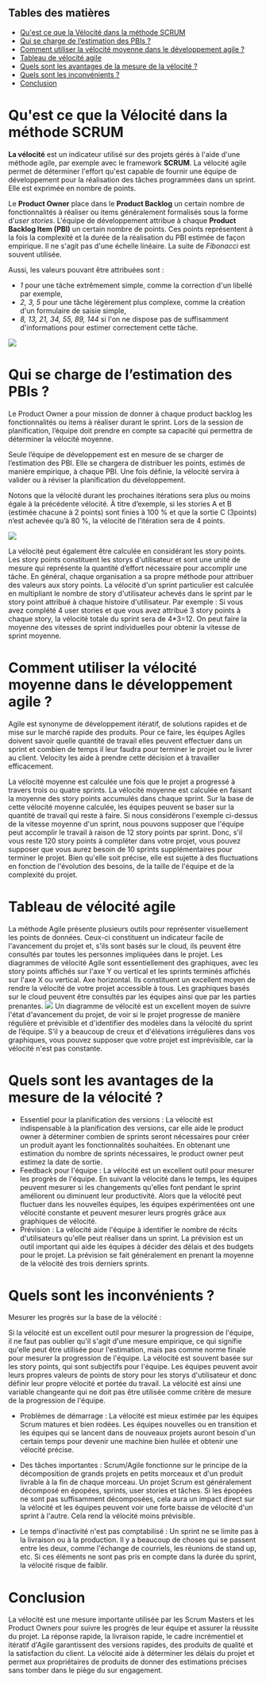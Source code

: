 ## Tables des matières

- [Qu'est ce que la Vélocité dans la méthode SCRUM](#quest-ce-que-la-vélocité-dans-la-méthode-scrum)
- [Qui se charge de l’estimation des PBIs ?](#qui-se-charge-de-lestimation-des-pbis-)
- [Comment utiliser la vélocité moyenne dans le développement agile ?](#comment-utiliser-la-vélocité-moyenne-dans-le-développement-agile-)
- [Tableau de vélocité agile](#tableau-de-vélocité-agile)
- [Quels sont les avantages de la mesure de la vélocité ?](#quels-sont-les-avantages-de-la-mesure-de-la-vélocité-)
- [Quels sont les inconvénients ?](#quels-sont-les-inconvénients-)
- [Conclusion](#conclusion)

# Qu'est ce que la Vélocité dans la méthode SCRUM

**La vélocité** est un indicateur utilisé sur des projets gérés à l'aide d'une méthode agile, par exemple avec le framework **SCRUM**. La vélocité agile permet de déterminer l'effort qu'est capable de fournir une équipe de développement pour la réalisation des tâches programmées dans un sprint. Elle est exprimée en nombre de points.

Le **Product Owner** place dans le **Product Backlog** un certain nombre de fonctionnalités à réaliser ou items généralement formalisés sous la forme d'*user stories*. L'équipe de développement attribue à chaque **Product Backlog Item (PBI)** un certain nombre de points. Ces points représentent à la fois la complexité et la durée de la réalisation du PBI estimée de façon empirique. Il ne s'agit pas d'une échelle linéaire. La suite de *Fibonacci* est souvent utilisée.

Aussi, les valeurs pouvant être attribuées sont :

- *1* pour une tâche extrêmement simple, comme la correction d'un libellé par exemple,
- *2, 3, 5* pour une tâche légèrement plus complexe, comme la création d'un formulaire de saisie simple,
- *8, 13, 21, 34, 55, 89, 144* si l'on ne dispose pas de suffisamment d'informations pour estimer correctement cette tâche.

![](./assets/what-is-velocity.png)

# Qui se charge de l’estimation des PBIs ?

Le Product Owner a pour mission de donner à chaque product backlog les fonctionnalités ou items à réaliser durant le sprint. Lors de la session de planification, l’équipe doit prendre en compte sa capacité qui permettra de déterminer la vélocité moyenne.

Seule l’équipe de développement est en mesure de se charger de l’estimation des PBI. Elle se chargera de distribuer les points, estimés de manière empirique, à chaque PBI. Une fois définie, la vélocité servira à valider ou à réviser la planification du développement.

Notons que la vélocité durant les prochaines itérations sera plus ou moins égale à la précédente vélocité. À titre d’exemple, si les stories A et B (estimée chacune à 2 points) sont finies à 100 % et que la sortie C (3points) n’est achevée qu’à 80 %, la vélocité de l’itération sera de 4 points.

![](./assets/what-is-velocity-2.png)

La vélocité peut également être calculée en considérant les story points. Les story points constituent les storys d'utilisateur et sont une unité de mesure qui représente la quantité d’effort nécessaire pour accomplir une tâche. En général, chaque organisation a sa propre méthode pour attribuer des valeurs aux story points.
La vélocité d'un sprint particulier est calculée en multipliant le nombre de story d'utilisateur achevés dans le sprint par le story point attribué à chaque histoire d'utilisateur. Par exemple : Si vous avez complété 4 user stories et que vous avez attribué 3 story points à chaque story, la vélocité totale du sprint sera de 4*3=12.
On peut faire la moyenne des vitesses de sprint individuelles pour obtenir la vitesse de sprint moyenne.

# Comment utiliser la vélocité moyenne dans le développement agile ?

Agile est synonyme de développement itératif, de solutions rapides et de mise sur le marché rapide des produits. Pour ce faire, les équipes Agiles doivent savoir quelle quantité de travail elles peuvent effectuer dans un sprint et combien de temps il leur faudra pour terminer le projet ou le livrer au client. Velocity les aide à prendre cette décision et à travailler efficacement.

La vélocité moyenne est calculée une fois que le projet a progressé à travers trois ou quatre sprints. La vélocité moyenne est calculée en faisant la moyenne des story points accumulés dans chaque sprint. Sur la base de cette vélocité moyenne calculée, les équipes peuvent se baser sur la quantité de travail qui reste à faire.
Si nous considérons l'exemple ci-dessus de la vitesse moyenne d'un sprint, nous pouvons supposer que l'équipe peut accomplir le travail à raison de 12 story points par sprint. Donc, s'il vous reste 120 story points à compléter dans votre projet, vous pouvez supposer que vous aurez besoin de 10 sprints supplémentaires pour terminer le projet.
Bien qu'elle soit précise, elle est sujette à des fluctuations en fonction de l'évolution des besoins, de la taille de l'équipe et de la complexité du projet.

# Tableau de vélocité agile

La méthode Agile présente plusieurs outils pour représenter visuellement les points de données. Ceux-ci constituent un indicateur facile de l'avancement du projet et, s'ils sont basés sur le cloud, ils peuvent être consultés par toutes les personnes impliquées dans le projet.
Les diagrammes de vélocité Agile sont essentiellement des graphiques, avec les story points affichés sur l'axe Y ou vertical et les sprints terminés affichés sur l'axe X ou vertical. Axe horizontal. Ils constituent un excellent moyen de rendre la vélocité de votre projet accessible à tous. Les graphiques basés sur le cloud peuvent être consultés par les équipes ainsi que par les parties prenantes.
![](./assets/chart.jpg)
Un diagramme de vélocité est un excellent moyen de suivre l'état d'avancement du projet, de voir si le projet progresse de manière régulière et prévisible et d'identifier des modèles dans la vélocité du sprint de l’équipe. S’il y a beaucoup de creux et d'élévations irrégulières dans vos graphiques, vous pouvez supposer que votre projet est imprévisible, car la vélocité n'est pas constante.


# Quels sont les avantages de la mesure de la vélocité ?

- Essentiel pour la planification des versions : La vélocité est indispensable à la planification des versions, car elle aide le product owner à déterminer combien de sprints seront nécessaires pour créer un produit ayant les fonctionnalités souhaitées. En obtenant une estimation du nombre de sprints nécessaires, le product owner peut estimez la date de sortie.
- Feedback pour l'équipe : La vélocité est un excellent outil pour mesurer les progrès de l'équipe. En suivant la vélocité dans le temps, les équipes peuvent mesurer si les changements qu'elles font pendant le sprint améliorent ou diminuent leur productivité. Alors que la vélocité peut fluctuer dans les nouvelles équipes, les équipes expérimentées ont une vélocité constante et peuvent mesurer leurs progrès grâce aux graphiques de vélocité.
- Prévision : La vélocité aide l'équipe à identifier le nombre de récits d'utilisateurs qu'elle peut réaliser dans un sprint. La prévision est un outil important qui aide les équipes à décider des délais et des budgets pour le projet.
  La prévision se fait généralement en prenant la moyenne de la vélocité des trois derniers sprints.

# Quels sont les inconvénients ?

Mesurer les progrès sur la base de la vélocité :

Si la vélocité est un excellent outil pour mesurer la progression de l'équipe, il ne faut pas oublier qu'il s'agit d'une mesure empirique, ce qui signifie qu'elle peut être utilisée pour l'estimation, mais pas comme norme finale pour mesurer la progression de l'équipe. La vélocité est souvent basée sur les story points, qui sont subjectifs pour l'équipe. Les équipes peuvent avoir leurs propres valeurs de points de story pour les storys d'utilisateur et donc définir leur propre vélocité et portée du travail. La vélocité est ainsi une variable changeante qui ne doit pas être utilisée comme critère de mesure de la progression de l'équipe.

- Problèmes de démarrage :
  La vélocité est mieux estimée par les équipes Scrum matures et bien rodées. Les équipes nouvelles ou en transition et les équipes qui se lancent dans de nouveaux projets auront besoin d'un certain temps pour devenir une machine bien huilée et obtenir une vélocité précise.

- Des tâches importantes :
  Scrum/Agile fonctionne sur le principe de la décomposition de grands projets en 
  petits morceaux et d'un produit livrable à la fin de chaque morceau. Un projet Scrum est généralement décomposé en épopées, sprints, user stories et tâches. Si les épopées ne sont pas suffisamment décomposées, cela aura un impact direct sur la vélocité et les équipes peuvent voir une forte baisse de vélocité d'un sprint à l'autre. Cela rend la vélocité moins prévisible.

- Le temps d'inactivité n'est pas comptabilisé :
  Un sprint ne se limite pas à la livraison ou à la production. Il y a beaucoup de choses qui se passent entre les deux, comme l'échange de courriels, les réunions de stand up, etc. Si ces éléments ne sont pas pris en compte dans la durée du sprint, la vélocité risque de faiblir.

# Conclusion

La vélocité est une mesure importante utilisée par les Scrum Masters et les Product Owners pour suivre les progrès de leur équipe et assurer la réussite du projet. La réponse rapide, la livraison rapide, le cadre incrémentiel et itératif d'Agile garantissent des versions rapides, des produits de qualité et la satisfaction du client.
La vélocité aide à déterminer les délais du projet et permet aux propriétaires de produits de donner des estimations précises sans tomber dans le piège du sur engagement.